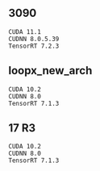 ## 3090
```
CUDA 11.1
CUDNN 8.0.5.39
TensorRT 7.2.3
```
## loopx_new_arch

```
CUDA 10.2
CUDNN 8.0 
TensorRT 7.1.3
```
## 17 R3

```
CUDA 10.2
CUDNN 8.0 
TensorRT 7.1.3
```
